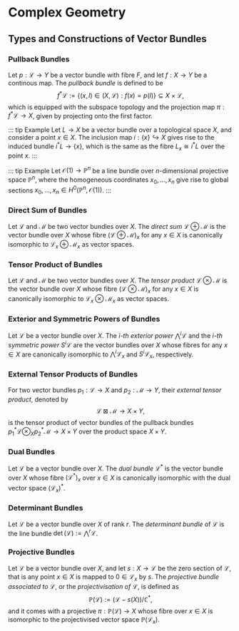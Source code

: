 # Complex Geometry

## Types and Constructions of Vector Bundles

### Pullback Bundles

Let $p : \mathcal{L} \rightarrow Y$ be a vector bundle with fibre $F$, and let $f : X \rightarrow Y$ be a continous map. The _pullback bundle_ is defined to be
$$
f^{\ast}\mathcal{L} := \{ (x,l) \in (X,\mathcal{L}) : f(x) = p(l) \} \subseteq X \times \mathcal{L},
$$
which is equipped with the subspace topology and the projection map $\pi : f^{\ast}\mathcal{L} \rightarrow X$, given by projecting onto the first factor.

::: tip Example
Let $L \rightarrow X$ be a vector bundle over a topological space $X$, and consider a point $x \in X$. The inclusion map $i: \{x\} ↪ X$ gives rise to the induced bundle $i^{\ast}L \rightarrow \{x\}$, which is the same as the fibre $L_{x} \cong i^{\ast}L$ over the point $x$.
:::

::: tip Example
Let $\mathcal{O}(1) \rightarrow \mathbb{P}^{n}$ be a line bundle over $n$-dimensional projective space $\mathbb{P}^{n}$, where the homogeneous coordinates $x_{0},\ldots, x_{n}$ give rise to global sections $x_{0},\ldots, x_{n} \in H^{0}(\mathbb{P}^{n}, \mathcal{O}(1))$.
:::

### Direct Sum of Bundles

Let $\mathcal{L}$ and $\mathcal{M}$ be two vector bundles over $X$. The _direct sum_ $\mathcal{L} \oplus \mathcal{M}$ is the vector bundle over $X$ whose fibre $(\mathcal{L} \oplus \mathcal{M})_{x}$ for any $x \in X$ is canonically isomorphic to $\mathcal{L}_{x} \oplus \mathcal{M}_{x}$ as vector spaces.

### Tensor Product of Bundles

Let $\mathcal{L}$ and $\mathcal{M}$ be two vector bundles over $X$. The _tensor product_ $\mathcal{L} \otimes \mathcal{M}$ is the vector bundle over $X$ whose fibre $(\mathcal{L} \otimes \mathcal{M})_{x}$ for any $x \in X$ is canonically isomorphic to $\mathcal{L}_{x} \otimes \mathcal{M}_{x}$ as vector spaces.

### Exterior and Symmetric Powers of Bundles

Let $\mathcal{L}$ be a vector bundle over $X$. The _$i$-th exterior power_ $⋀^{i}\mathcal{L}$ and the _$i$-th symmetric power_ $S^{i}\mathcal{L}$ are the vector bundles over $X$ whose fibres for any $x \in X$ are canonically isomorphic to $⋀^{i}\mathcal{L}_{x}$ and $S^{i}\mathcal{L}_{x}$, respectively.

### External Tensor Products of Bundles

For two vector bundles $p_{1}: \mathcal{L} \rightarrow X$ and $p_{2}: \mathcal{M} \rightarrow Y$, their _external tensor product_, denoted by 
$$\mathcal{L} \boxtimes \mathcal{M} \rightarrow X \times Y,$$
is the tensor product of vector bundles of the pullback bundles $p_{1}^{\ast}\mathcal{L} \otimes_{X} p_{2}^{\ast}\mathcal{M} \rightarrow X \times Y$ over the product space $X \times Y$.

### Dual Bundles

Let $\mathcal{L}$ be a vector bundle over $X$. The _dual bundle_ $\mathcal{L}^{\ast}$ is the vector bundle over $X$ whose fibre $(\mathcal{L}^{\ast})_{x}$ over $x \in X$ is canonically isomorphic with the dual vector space $(\mathcal{L}_{x})^{\ast}$.

### Determinant Bundles

Let $\mathcal{L}$ be a vector bundle over $X$ of rank $r$. The _determinant bundle_ of $\mathcal{L}$ is the line bundle $\det(\mathcal{L}) := ⋀^{r}\mathcal{L}$.

### Projective Bundles

Let $\mathcal{L}$ be a vector bundle over $X$, and let $s : X \rightarrow \mathcal{L}$ be the zero section of $\mathcal{L}$, that is any point $x \in X$ is mapped to $0 \in \mathcal{L}_{x}$ by $s$. The _projective bundle associated to $\mathcal{L}$_, or the _projectivisation of $\mathcal{L}$_, is defined as
$$
\mathbb{P}(\mathcal{L}) := (\mathcal{L} - s(X))/\mathbb{C}^{\ast},
$$
and it comes with a projective $\pi: \mathbb{P}(\mathcal{L}) \rightarrow X$ whose fibre over $x \in X$ is isomorphic to the projectivised vector space $\mathbb{P}(\mathcal{L}_{x})$.